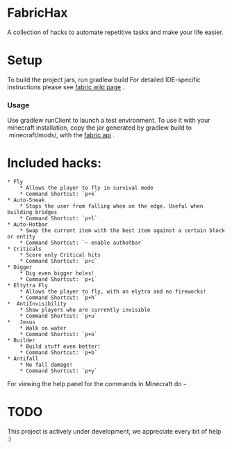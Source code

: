 
# FabricHax
A collection of hacks to automate repetitive tasks and make your life easier.
# Setup
To build the project jars, run gradlew build
For detailed IDE-specific instructions please see  [fabric wiki page](https://fabricmc.net/wiki/tutorial:setup) .

### Usage
Use gradlew runClient to launch a test environment.
To use it with your minecraft installation, copy the jar generated by gradlew build to .minecraft/mods/, with the  [fabric api](https://www.curseforge.com/minecraft/mc-mods/fabric-api) .

# Included hacks:
	* Fly
		* Allows the player to fly in survival mode
		* Command Shortcut: `p+k`
	* Auto-Sneak
		* Stops the user from falling when on the edge. Useful when building bridges
		* Command Shortcut: `p+l`
	* Auto-Hotbar
		* Swap the current item with the best item against a certain block or entity
		* Command Shortcut: `~ enable authotbar`
	* Criticals
		* Score only Critical hits
		* Command Shortcut: `p+c`
	* Digger
		* Dig even bigger holes!
		* Command Shortcut: `p+i`
	* Eltytra Fly
		* Allows the player to fly, with an elytra and no fireworks!
		* Command Shortcut: `p+h`
	*  AntiInvisibility
		* Show players who are currently invisible
		* Command Shortcut: `p+u`
	* 	Jesus
		* Walk on water
		* Command Shortcut: `p+o`	
	* Builder
		* Build stuff even better!
		* Command Shortcut: `p+b`
	* Antifall
		* No fall damage!
		* Command Shortcut: `p+y`

For viewing the help panel for the commands in Minecraft do `~` 


# TODO
This project is actively under development, we appreciate every bit of help :)
